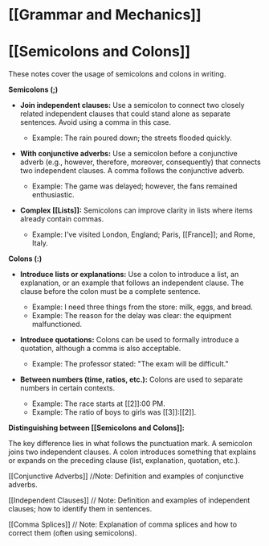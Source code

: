 # [[Grammar and Mechanics]]
# [[Semicolons and Colons]]

These notes cover the usage of semicolons and colons in writing.

**Semicolons (;)**

* **Join independent clauses:**  Use a semicolon to connect two closely related independent clauses that could stand alone as separate sentences.  Avoid using a comma in this case.
    * Example: The rain poured down; the streets flooded quickly.

* **With conjunctive adverbs:** Use a semicolon before a conjunctive adverb (e.g., however, therefore, moreover, consequently) that connects two independent clauses.  A comma follows the conjunctive adverb.
    * Example:  The game was delayed; however, the fans remained enthusiastic.

* **Complex [[Lists]]:** Semicolons can improve clarity in lists where items already contain commas.
    * Example:  I've visited London, England; Paris, [[France]]; and Rome, Italy.


**Colons (:)**

* **Introduce lists or explanations:** Use a colon to introduce a list, an explanation, or an example that follows an independent clause.  The clause before the colon must be a complete sentence.
    * Example: I need three things from the store: milk, eggs, and bread.
    * Example: The reason for the delay was clear: the equipment malfunctioned.

* **Introduce quotations:** Colons can be used to formally introduce a quotation, although a comma is also acceptable.
    * Example: The professor stated: "The exam will be difficult."

* **Between numbers (time, ratios, etc.):** Colons are used to separate numbers in certain contexts.
    * Example:  The race starts at [[2]]:00 PM.
    * Example: The ratio of boys to girls was [[3]]:[[2]].


**Distinguishing between [[Semicolons and Colons]]:**

The key difference lies in what follows the punctuation mark.  A semicolon joins two independent clauses. A colon introduces something that explains or expands on the preceding clause (list, explanation, quotation, etc.).


[[Conjunctive Adverbs]]  //Note:  Definition and examples of conjunctive adverbs.

[[Independent Clauses]] // Note: Definition and examples of independent clauses; how to identify them in sentences.

[[Comma Splices]] // Note: Explanation of comma splices and how to correct them (often using semicolons).


